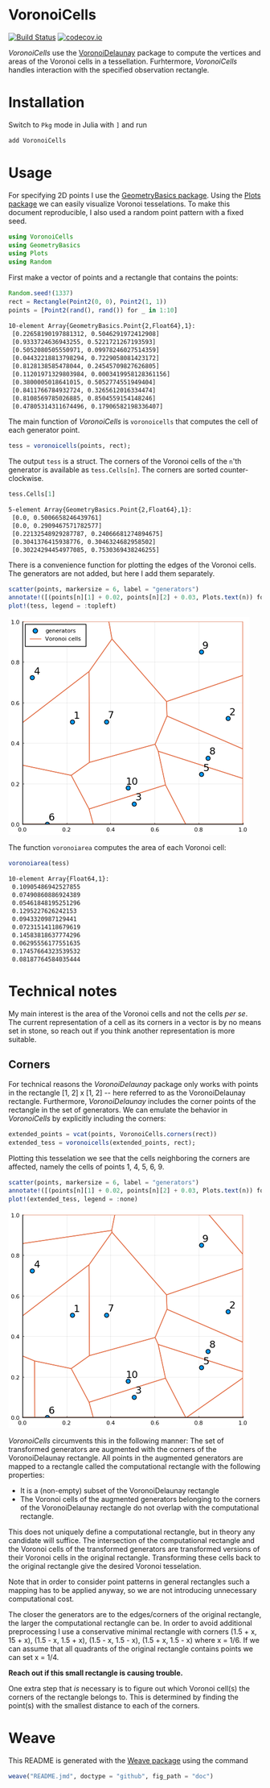 VoronoiCells
============

[![Build Status](https://github.com/robertdj/VoronoiCells.jl/workflows/CI/badge.svg)](https://github.com/robertdj/VoronoiCells.jl/actions)
[![codecov.io](https://codecov.io/github/JuliaGeometry/VoronoiCells.jl/coverage.svg?branch=master)](https://codecov.io/github/JuliaGeometry/VoronoiCells.jl?branch=master)

*VoronoiCells* use the [VoronoiDelaunay](https://github.com/JuliaGeometry/VoronoiDelaunay.jl) package to compute the vertices and areas of the Voronoi cells in a tessellation.
Furhtermore, *VoronoiCells* handles interaction with the specified observation rectangle.


# Installation

Switch to `Pkg` mode in Julia with `]` and run

```julia
add VoronoiCells
```




# Usage

For specifying 2D points I use the [GeometryBasics package](https://github.com/JuliaGeometry/GeometryBasics.jl).
Using the [Plots package](https://github.com/JuliaPlots/Plots.jl) we can easily visualize Voronoi tesselations.
To make this document reproducible, I also used a random point pattern with a fixed seed.

```julia
using VoronoiCells
using GeometryBasics
using Plots
using Random
```





First make a vector of points and a rectangle that contains the points:

```julia
Random.seed!(1337)
rect = Rectangle(Point2(0, 0), Point2(1, 1))
points = [Point2(rand(), rand()) for _ in 1:10]
```

```
10-element Array{GeometryBasics.Point{2,Float64},1}:
 [0.22658190197881312, 0.5046291972412908]
 [0.9333724636943255, 0.5221721267193593]
 [0.5052080505550971, 0.09978246027514359]
 [0.04432218813798294, 0.7229058081423172]
 [0.8128138585478044, 0.24545709827626805]
 [0.11201971329803984, 0.0003419958128361156]
 [0.3800005018641015, 0.5052774551949404]
 [0.8411766784932724, 0.3265612016334474]
 [0.8108569785026885, 0.8504559154148246]
 [0.47805314311674496, 0.17906582198336407]
```





The main function of *VoronoiCells* is `voronoicells` that computes the cell of each generator point.

```julia
tess = voronoicells(points, rect);
```




The output `tess` is a struct.
The corners of the Voronoi cells of the `n`'th generator is available as `tess.Cells[n]`.
The corners are sorted counter-clockwise.

```julia
tess.Cells[1]
```

```
5-element Array{GeometryBasics.Point{2,Float64},1}:
 [0.0, 0.5006658246439761]
 [0.0, 0.2909467571782577]
 [0.22132548929287787, 0.24066681274894675]
 [0.3041376415938776, 0.3046324682958502]
 [0.30224294454977085, 0.7530369438246255]
```





There is a convenience function for plotting the edges of the Voronoi cells.
The generators are not added, but here I add them separately.

```julia
scatter(points, markersize = 6, label = "generators")
annotate!([(points[n][1] + 0.02, points[n][2] + 0.03, Plots.text(n)) for n in 1:10])
plot!(tess, legend = :topleft)
```

![](doc/README_tesselation.png_1.png)



The function `voronoiarea` computes the area of each Voronoi cell:

```julia
voronoiarea(tess)
```

```
10-element Array{Float64,1}:
 0.10905486942527855
 0.07490860886924389
 0.05461848195251296
 0.1295227626242153
 0.0943320987129441
 0.07231514118679619
 0.14583818637774296
 0.06295556177551635
 0.17457664323539532
 0.08187764584035444
```






# Technical notes

My main interest is the area of the Voronoi cells and not the cells *per se*. 
The current representation of a cell as its corners in a vector is by no means set in stone, so reach out if you think another representation is more suitable.


## Corners

For technical reasons the *VoronoiDelaunay* package only works with points in the rectangle [1, 2] x [1, 2] -- here referred to as the VoronoiDelaunay rectangle.
Furthermore, *VoronoiDelaunay* includes the corner points of the rectangle in the set of generators.
We can emulate the behavior in *VoronoiCells* by explicitly including the corners:

```julia
extended_points = vcat(points, VoronoiCells.corners(rect))
extended_tess = voronoicells(extended_points, rect);
```




Plotting this tesselation we see that the cells neighboring the corners are affected, namely the cells of points 1, 4, 5, 6, 9.

```julia
scatter(points, markersize = 6, label = "generators")
annotate!([(points[n][1] + 0.02, points[n][2] + 0.03, Plots.text(n)) for n in 1:10])
plot!(extended_tess, legend = :none)
```

![](doc/README_tesselation_with_corners.png_1.png)



*VoronoiCells* circumvents this in the following manner:
The set of transformed generators are augmented with the corners of the VoronoiDelaunay rectangle.
All points in the augmented generators are mapped to a rectangle called the computational rectangle with the following properties:

- It is a (non-empty) subset of the VoronoiDelaunay rectangle
- The Voronoi cells of the augmented generators belonging to the corners of the VoronoiDelaunay rectangle do not overlap with the computational rectangle.

This does not uniquely define a computational rectangle, but in theory any candidate will suffice.
The intersection of the computational rectangle and the Voronoi cells of the transformed generators are transformed versions of their Voronoi cells in the original rectangle.
Transforming these cells back to the original rectangle give the desired Voronoi tesselation.

Note that in order to consider point patterns in general rectangles such a mapping has to be applied anyway, so we are not introducing unnecessary computational cost.

The closer the generators are to the edges/corners of the original rectangle, the larger the computational rectangle can be.
In order to avoid additional preprocessing I use a conservative minimal rectangle with corners (1.5 + x, 15 + x), (1.5 - x, 1.5 + x), (1.5 - x, 1.5 - x), (1.5 + x, 1.5 - x) where x = 1/6.
If we can assume that all quadrants of the original rectangle contains points we can set x = 1/4.

**Reach out if this small rectangle is causing trouble.**

One extra step that *is* necessary is to figure out which Voronoi cell(s) the corners of the rectangle belongs to.
This is determined by finding the point(s) with the smallest distance to each of the corners.


# Weave

This README is generated with the [Weave package](https://github.com/JunoLab/Weave.jl) using the command

```julia
weave("README.jmd", doctype = "github", fig_path = "doc")
```
